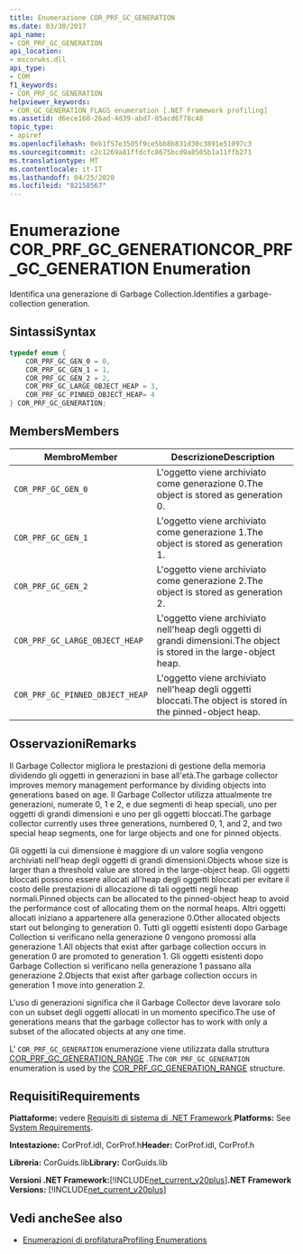 ```yaml
---
title: Enumerazione COR_PRF_GC_GENERATION
ms.date: 03/30/2017
api_name:
- COR_PRF_GC_GENERATION
api_location:
- mscorwks.dll
api_type:
- COM
f1_keywords:
- COR_PRF_GC_GENERATION
helpviewer_keywords:
- COR_GC_GENERATION_FLAGS enumeration [.NET Framework profiling]
ms.assetid: d6ece160-26ad-4d39-abd7-05acd6f78c48
topic_type:
- apiref
ms.openlocfilehash: 0eb1f57e3505f9ce5bb8b831d30c3891e51097c3
ms.sourcegitcommit: c2c1269a81ffdcfc8675bcd9a8505b1a11ffb271
ms.translationtype: MT
ms.contentlocale: it-IT
ms.lasthandoff: 04/25/2020
ms.locfileid: "82158567"
---
```

# <a name="cor_prf_gc_generation-enumeration"></a><span data-ttu-id="71bff-102">Enumerazione COR_PRF_GC_GENERATION</span><span class="sxs-lookup"><span data-stu-id="71bff-102">COR_PRF_GC_GENERATION Enumeration</span></span>
<span data-ttu-id="71bff-103">Identifica una generazione di Garbage Collection.</span><span class="sxs-lookup"><span data-stu-id="71bff-103">Identifies a garbage-collection generation.</span></span>  
  
## <a name="syntax"></a><span data-ttu-id="71bff-104">Sintassi</span><span class="sxs-lookup"><span data-stu-id="71bff-104">Syntax</span></span>  
  
```cpp  
typedef enum {  
    COR_PRF_GC_GEN_0 = 0,  
    COR_PRF_GC_GEN_1 = 1,  
    COR_PRF_GC_GEN_2 = 2,  
    COR_PRF_GC_LARGE_OBJECT_HEAP = 3,
    COR_PRF_GC_PINNED_OBJECT_HEAP= 4
} COR_PRF_GC_GENERATION;  
```  
  
## <a name="members"></a><span data-ttu-id="71bff-105">Members</span><span class="sxs-lookup"><span data-stu-id="71bff-105">Members</span></span>  
  
|<span data-ttu-id="71bff-106">Membro</span><span class="sxs-lookup"><span data-stu-id="71bff-106">Member</span></span>|<span data-ttu-id="71bff-107">Descrizione</span><span class="sxs-lookup"><span data-stu-id="71bff-107">Description</span></span>|  
|------------|-----------------|  
|`COR_PRF_GC_GEN_0`|<span data-ttu-id="71bff-108">L'oggetto viene archiviato come generazione 0.</span><span class="sxs-lookup"><span data-stu-id="71bff-108">The object is stored as generation 0.</span></span>|  
|`COR_PRF_GC_GEN_1`|<span data-ttu-id="71bff-109">L'oggetto viene archiviato come generazione 1.</span><span class="sxs-lookup"><span data-stu-id="71bff-109">The object is stored as generation 1.</span></span>|  
|`COR_PRF_GC_GEN_2`|<span data-ttu-id="71bff-110">L'oggetto viene archiviato come generazione 2.</span><span class="sxs-lookup"><span data-stu-id="71bff-110">The object is stored as generation 2.</span></span>|  
|`COR_PRF_GC_LARGE_OBJECT_HEAP`|<span data-ttu-id="71bff-111">L'oggetto viene archiviato nell'heap degli oggetti di grandi dimensioni.</span><span class="sxs-lookup"><span data-stu-id="71bff-111">The object is stored in the large-object heap.</span></span>|  
|`COR_PRF_GC_PINNED_OBJECT_HEAP`|<span data-ttu-id="71bff-112">L'oggetto viene archiviato nell'heap degli oggetti bloccati.</span><span class="sxs-lookup"><span data-stu-id="71bff-112">The object is stored in the pinned-object heap.</span></span>|  
  
## <a name="remarks"></a><span data-ttu-id="71bff-113">Osservazioni</span><span class="sxs-lookup"><span data-stu-id="71bff-113">Remarks</span></span>  
 <span data-ttu-id="71bff-114">Il Garbage Collector migliora le prestazioni di gestione della memoria dividendo gli oggetti in generazioni in base all'età.</span><span class="sxs-lookup"><span data-stu-id="71bff-114">The garbage collector improves memory management performance by dividing objects into generations based on age.</span></span> <span data-ttu-id="71bff-115">Il Garbage Collector utilizza attualmente tre generazioni, numerate 0, 1 e 2, e due segmenti di heap speciali, uno per oggetti di grandi dimensioni e uno per gli oggetti bloccati.</span><span class="sxs-lookup"><span data-stu-id="71bff-115">The garbage collector currently uses three generations, numbered 0, 1, and 2, and two special heap segments, one for large objects and one for pinned objects.</span></span>
  
 <span data-ttu-id="71bff-116">Gli oggetti la cui dimensione è maggiore di un valore soglia vengono archiviati nell'heap degli oggetti di grandi dimensioni.</span><span class="sxs-lookup"><span data-stu-id="71bff-116">Objects whose size is larger than a threshold value are stored in the large-object heap.</span></span> <span data-ttu-id="71bff-117">Gli oggetti bloccati possono essere allocati all'heap degli oggetti bloccati per evitare il costo delle prestazioni di allocazione di tali oggetti negli heap normali.</span><span class="sxs-lookup"><span data-stu-id="71bff-117">Pinned objects can be allocated to the pinned-object heap to avoid the performance cost of allocating them on the normal heaps.</span></span> <span data-ttu-id="71bff-118">Altri oggetti allocati iniziano a appartenere alla generazione 0.</span><span class="sxs-lookup"><span data-stu-id="71bff-118">Other allocated objects start out belonging to generation 0.</span></span> <span data-ttu-id="71bff-119">Tutti gli oggetti esistenti dopo Garbage Collection si verificano nella generazione 0 vengono promossi alla generazione 1.</span><span class="sxs-lookup"><span data-stu-id="71bff-119">All objects that exist after garbage collection occurs in generation 0 are promoted to generation 1.</span></span> <span data-ttu-id="71bff-120">Gli oggetti esistenti dopo Garbage Collection si verificano nella generazione 1 passano alla generazione 2.</span><span class="sxs-lookup"><span data-stu-id="71bff-120">Objects that exist after garbage collection occurs in generation 1 move into generation 2.</span></span>  
  
 <span data-ttu-id="71bff-121">L'uso di generazioni significa che il Garbage Collector deve lavorare solo con un subset degli oggetti allocati in un momento specifico.</span><span class="sxs-lookup"><span data-stu-id="71bff-121">The use of generations means that the garbage collector has to work with only a subset of the allocated objects at any one time.</span></span>  
  
 <span data-ttu-id="71bff-122">L' `COR_PRF_GC_GENERATION` enumerazione viene utilizzata dalla struttura [COR_PRF_GC_GENERATION_RANGE](cor-prf-gc-generation-range-structure.md) .</span><span class="sxs-lookup"><span data-stu-id="71bff-122">The `COR_PRF_GC_GENERATION` enumeration is used by the [COR_PRF_GC_GENERATION_RANGE](cor-prf-gc-generation-range-structure.md) structure.</span></span>  
  
## <a name="requirements"></a><span data-ttu-id="71bff-123">Requisiti</span><span class="sxs-lookup"><span data-stu-id="71bff-123">Requirements</span></span>  
 <span data-ttu-id="71bff-124">**Piattaforme:** vedere [Requisiti di sistema di .NET Framework](../../../../docs/framework/get-started/system-requirements.md).</span><span class="sxs-lookup"><span data-stu-id="71bff-124">**Platforms:** See [System Requirements](../../../../docs/framework/get-started/system-requirements.md).</span></span>  
  
 <span data-ttu-id="71bff-125">**Intestazione:** CorProf.idl, CorProf.h</span><span class="sxs-lookup"><span data-stu-id="71bff-125">**Header:** CorProf.idl, CorProf.h</span></span>  
  
 <span data-ttu-id="71bff-126">**Libreria:** CorGuids.lib</span><span class="sxs-lookup"><span data-stu-id="71bff-126">**Library:** CorGuids.lib</span></span>  
  
 <span data-ttu-id="71bff-127">**Versioni .NET Framework:**[!INCLUDE[net_current_v20plus](../../../../includes/net-current-v20plus-md.md)]</span><span class="sxs-lookup"><span data-stu-id="71bff-127">**.NET Framework Versions:** [!INCLUDE[net_current_v20plus](../../../../includes/net-current-v20plus-md.md)]</span></span>  
  
## <a name="see-also"></a><span data-ttu-id="71bff-128">Vedi anche</span><span class="sxs-lookup"><span data-stu-id="71bff-128">See also</span></span>

- [<span data-ttu-id="71bff-129">Enumerazioni di profilatura</span><span class="sxs-lookup"><span data-stu-id="71bff-129">Profiling Enumerations</span></span>](profiling-enumerations.md)
